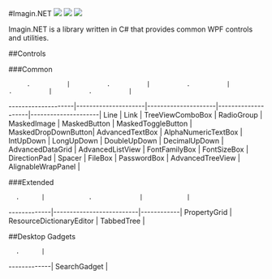 ﻿#Imagin.NET ![](https://img.shields.io/badge/style-1.8-blue.svg?style=flat&label=version) ![](https://img.shields.io/badge/style-stable-green.svg?style=flat&label=build) ![](https://img.shields.io/badge/style-4.6-red.svg?style=flat&label=.NET)

Imagin.NET is a library written in C# that provides common WPF controls and utilities.

##Controls

###Common

         .          |          .          |          .          |         .          |          .          | 
--------------------|---------------------|---------------------|--------------------|---------------------|
Line                | Link                | TreeViewComboBox    | RadioGroup         | MaskedImage         |
MaskedButton        | MaskedToggleButton  | MaskedDropDownButton| AdvancedTextBox    | AlphaNumericTextBox | 
IntUpDown           | LongUpDown          | DoubleUpDown        | DecimalUpDown      | AdvancedDataGrid    | 
AdvancedListView    | FontFamilyBox       | FontSizeBox         | DirectionPad       | Spacer              | 
FileBox             | PasswordBox         | AdvancedTreeView    | AlignableWrapPanel |

###Extended

      .      |            .             |            |
-------------|--------------------------|------------|
PropertyGrid | ResourceDictionaryEditor | TabbedTree |

##Desktop Gadgets

      .      |
-------------|
SearchGadget |